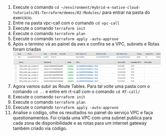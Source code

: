 1. Execute o comando `cd ~/environment/Hybrid-e-native-cloud-tutorials/01-Terraform/demos/02-Modules/` para entrar na pasta do exercício.
2. Entre na pasta vpc-call com o comando `cd vpc-call`
3. Execute o comando `terraform init`
4. Execute o comando `terraform plan`
5. Execute o comando `terraform apply -auto-approve`
6. Após o termino vá ao painel da aws e confira se a VPC, subnets e Rotas foram criadas
   ![vpc](images/vpccreated.png)
   ![sub](images/subnetscreated.png)
7. Agora vamos subir as Route Tables. Para tal volte uma pasta com o comando `cd ..` e entre em rt-call com o comando `cd RT-call/`
8. Execute o comando `terraform init`
9.  Execute o comando `terraform plan`
10. Execute o comando `terraform apply -auto-approve`
11. Analise o código, olhe os resultados no painel do serviço VPC e faça questionamentos. Foi criada uma VPC com uma subnet publica para cada zona de disponibilidade e as rotas para um internet gateway também criado via código.
